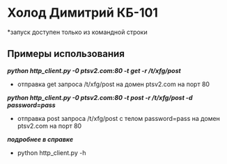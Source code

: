 # Холод Димитрий КБ-101

*запуск доступен только из командной строки
## Примеры использования
***python http_client.py -0 ptsv2.com:80 -t get -r /t/xfg/post***
- отправка get запроса /t/xfg/post на домен ptsv2.com на порт 80

***python http_client.py -0 ptsv2.com:80 -t post -r /t/xfg/post -d password=pass***
- отправка post запроса /t/xfg/post c телом password=pass на домен ptsv2.com на порт 80

***подробнее в справке***
- python http_client.py -h
